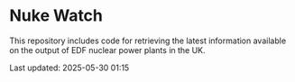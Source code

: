 # Nuke Watch

This repository includes code for retrieving the latest information available on the output of EDF nuclear power plants in the UK.

Last updated: 2025-05-30 01:15